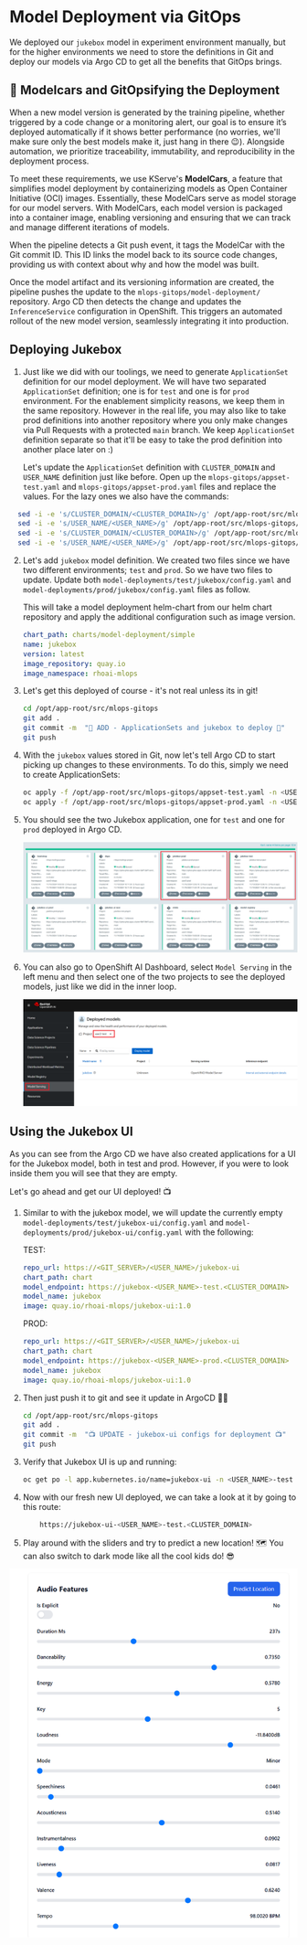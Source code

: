 # Model Deployment via GitOps

We deployed our `jukebox` model in experiment environment manually, but for the higher environments we need to store the definitions in Git and deploy our models via Argo CD to get all the benefits that GitOps brings.

## 🚗 Modelcars and GitOpsifying the Deployment

When a new model version is generated by the training pipeline, whether triggered by a code change or a monitoring alert, our goal is to ensure it’s deployed automatically if it shows better performance (no worries, we'll make sure only the best models make it, just hang in there 😉). Alongside automation, we prioritize traceability, immutability, and reproducibility in the deployment process.

To meet these requirements, we use KServe's **ModelCars**, a feature that simplifies model deployment by containerizing models as Open Container Initiative (OCI) images. Essentially, these ModelCars serve as model storage for our model servers. With ModelCars, each model version is packaged into a container image, enabling versioning and ensuring that we can track and manage different iterations of models.

When the pipeline detects a Git push event, it tags the ModelCar with the Git commit ID. This ID links the model back to its source code changes, providing us with context about why and how the model was built.

Once the model artifact and its versioning information are created, the pipeline pushes the update to the `mlops-gitops/model-deployment/` repository. Argo CD then detects the change and updates the `InferenceService` configuration in OpenShift. This triggers an automated rollout of the new model version, seamlessly integrating it into production.

## Deploying Jukebox

1. Just like we did with our toolings, we need to generate `ApplicationSet` definition for our model deployment. We will have two separated `ApplicationSet` definition; one is for `test` and one is for `prod` environment. For the enablement simplicity reasons, we keep them in the same repository. However in the real life, you may also like to take prod definitions into another repository where you only make changes via Pull Requests with a protected `main` branch. We keep `ApplicationSet` definition separate so that it'll be easy to take the prod definition into another place later on :)

    Let's update the `ApplicationSet` definition with `CLUSTER_DOMAIN` and `USER_NAME` definition just like before. Open up the `mlops-gitops/appset-test.yaml` and `mlops-gitops/appset-prod.yaml` files and replace the values. For the lazy ones we also have the commands:

  ```bash
    sed -i -e 's/CLUSTER_DOMAIN/<CLUSTER_DOMAIN>/g' /opt/app-root/src/mlops-gitops/appset-test.yaml
    sed -i -e 's/USER_NAME/<USER_NAME>/g' /opt/app-root/src/mlops-gitops/appset-test.yaml
    sed -i -e 's/CLUSTER_DOMAIN/<CLUSTER_DOMAIN>/g' /opt/app-root/src/mlops-gitops/appset-prod.yaml
    sed -i -e 's/USER_NAME/<USER_NAME>/g' /opt/app-root/src/mlops-gitops/appset-prod.yaml
  ```


2. Let's add `jukebox` model definition. We created two files since we have two different environments; `test` and `prod`. So we have two files to update. Update both `model-deployments/test/jukebox/config.yaml` and `model-deployments/prod/jukebox/config.yaml` files as follow. 

    This will take a model deployment helm-chart from our helm chart repository and apply the additional configuration such as image version.  

    ```yaml
    chart_path: charts/model-deployment/simple
    name: jukebox
    version: latest
    image_repository: quay.io
    image_namespace: rhoai-mlops
    ```
3. Let's get this deployed of course - it's not real unless its in git!

    ```bash
    cd /opt/app-root/src/mlops-gitops
    git add .
    git commit -m  "🐰 ADD - ApplicationSets and jukebox to deploy 🐰"
    git push 
    ```

4. With the `jukebox` values stored in Git, now let's tell Argo CD to start picking up changes to these environments. To do this, simply we need to create ApplicationSets:

    ```bash
    oc apply -f /opt/app-root/src/mlops-gitops/appset-test.yaml -n <USER_NAME>-mlops
    oc apply -f /opt/app-root/src/mlops-gitops/appset-prod.yaml -n <USER_NAME>-mlops
    ```

5. You should see the two Jukebox application, one for `test` and one for `prod` deployed in Argo CD. 

    ![argocd-jukebox-deployed](./images/argocd-jukebox-deployed.png)

6. You can also go to OpenShift AI Dashboard, select `Model Serving` in the left menu and then select one of the two projects to see the deployed models, just like we did in the inner loop.

    ![rhoai-deployed-models](./images/rhoai-deployed-models.png)

## Using the Jukebox UI

As you can see from the Argo CD we have also created applications for a UI for the Jukebox model, both in test and prod. However, if you were to look inside them you will see that they are empty.  

Let's go ahead and get our UI deployed! 📺

1. Similar to with the jukebox model, we will update the currently empty `model-deployments/test/jukebox-ui/config.yaml` and `model-deployments/prod/jukebox-ui/config.yaml` with the following:  

    TEST:

    ```yaml
    repo_url: https://<GIT_SERVER>/<USER_NAME>/jukebox-ui
    chart_path: chart
    model_endpoint: https://jukebox-<USER_NAME>-test.<CLUSTER_DOMAIN>
    model_name: jukebox
    image: quay.io/rhoai-mlops/jukebox-ui:1.0
    ```

    PROD:

    ```yaml
    repo_url: https://<GIT_SERVER>/<USER_NAME>/jukebox-ui
    chart_path: chart
    model_endpoint: https://jukebox-<USER_NAME>-prod.<CLUSTER_DOMAIN>
    model_name: jukebox
    image: quay.io/rhoai-mlops/jukebox-ui:1.0
    ```

2. Then just push it to git and see it update in ArgoCD 🧙‍♂️

    ```bash
    cd /opt/app-root/src/mlops-gitops
    git add .
    git commit -m  "📺 UPDATE - jukebox-ui configs for deployment 📺"
    git push 
    ```

3. Verify that Jukebox UI is up and running:

    ```bash
    oc get po -l app.kubernetes.io/name=jukebox-ui -n <USER_NAME>-test
    ```
4. Now with our fresh new UI deployed, we can take a look at it by going to this route:

    ```bash
        https://jukebox-ui-<USER_NAME>-test.<CLUSTER_DOMAIN>
    ```

5. Play around with the sliders and try to predict a new location! 🗺️ You can also switch to dark mode like all the cool kids do! 😎

![jukebox-ui](./images/jukebox-ui.png)
